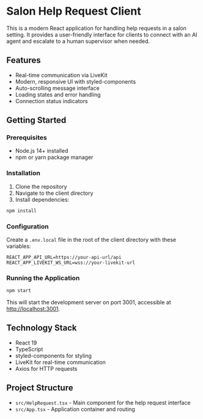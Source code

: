 # Salon Help Request Client

This is a modern React application for handling help requests in a salon setting. It provides a user-friendly interface for clients to connect with an AI agent and escalate to a human supervisor when needed.

## Features

- Real-time communication via LiveKit
- Modern, responsive UI with styled-components
- Auto-scrolling message interface
- Loading states and error handling
- Connection status indicators

## Getting Started

### Prerequisites

- Node.js 14+ installed
- npm or yarn package manager

### Installation

1. Clone the repository
2. Navigate to the client directory
3. Install dependencies:

```bash
npm install
```

### Configuration

Create a `.env.local` file in the root of the client directory with these variables:

```
REACT_APP_API_URL=https://your-api-url/api
REACT_APP_LIVEKIT_WS_URL=wss://your-livekit-url
```

### Running the Application

```bash
npm start
```

This will start the development server on port 3001, accessible at [http://localhost:3001](http://localhost:3001).

## Technology Stack

- React 19
- TypeScript
- styled-components for styling
- LiveKit for real-time communication
- Axios for HTTP requests

## Project Structure

- `src/HelpRequest.tsx` - Main component for the help request interface
- `src/App.tsx` - Application container and routing
